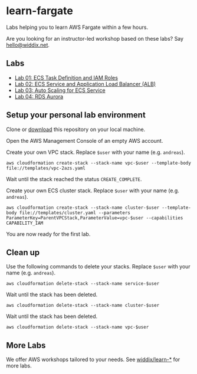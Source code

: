 # learn-fargate

Labs helping you to learn AWS Fargate within a few hours.

Are you looking for an instructor-led workshop based on these labs? Say [hello@widdix.net](mailto:hello@widdix.net).

## Labs

* [Lab 01: ECS Task Definition and IAM Roles](lab01-task-definition/)
* [Lab 02: ECS Service and Application Load Balancer (ALB)](lab02-service/)
* [Lab 03: Auto Scaling for ECS Service](lab03-autoscaling/)
* [Lab 04: RDS Aurora](lab04-rds-aurora/)

## Setup your personal lab environment

Clone or [download](https://github.com/widdix/learn-fargate/archive/master.zip) this repository on your local machine.

Open the AWS Management Console of an empty AWS account.

Create your own VPC stack. Replace `$user` with your name (e.g. `andreas`).

```
aws cloudformation create-stack --stack-name vpc-$user --template-body file://templates/vpc-2azs.yaml
```

Wait until the stack reached the status `CREATE_COMPLETE`.

Create your own ECS cluster stack. Replace `$user` with your name (e.g. `andreas`).

```
aws cloudformation create-stack --stack-name cluster-$user --template-body file://templates/cluster.yaml --parameters ParameterKey=ParentVPCStack,ParameterValue=vpc-$user --capabilities CAPABILITY_IAM
```

You are now ready for the first lab.

## Clean up

Use the following commands to delete your stacks. Replace `$user` with your name (e.g. `andreas`).

```
aws cloudformation delete-stack --stack-name service-$user
```

Wait until the stack has been deleted.

```
aws cloudformation delete-stack --stack-name cluster-$user
```

Wait until the stack has been deleted.

```
aws cloudformation delete-stack --stack-name vpc-$user
```

## More Labs

We offer AWS workshops tailored to your needs. See [widdix/learn-*](https://github.com/widdix?q=learn-) for more labs.
